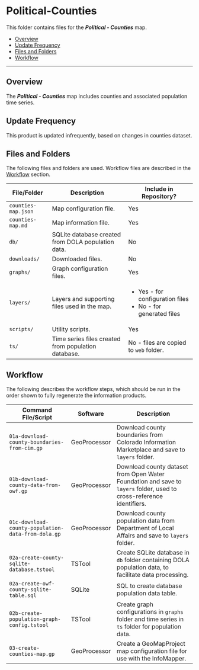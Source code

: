 # Political-Counties #

This folder contains files for the ***Political - Counties*** map.

* [Overview](#overview)
* [Update Frequency](#update-frequency)
* [Files and Folders](#files-and-folders)
* [Workflow](#workflow)

-----------------------------

## Overview ##

The ***Political - Counties*** map includes counties and associated population time series.

## Update Frequency ##

This product is updated infrequently, based on changes in counties dataset.

## Files and Folders ##

The following files and folders are used.  Workflow files are described in the [Workflow](#workflow) section.

| **File/Folder** | **Description** | **Include in Repository?** |
| -- | -- | -- |
| `counties-map.json` | Map configuration file. | Yes |
| `counties-map.md` | Map information file. | Yes |
| `db/` | SQLite database created from DOLA population data. | No |
| `downloads/` | Downloaded files. | No |
| `graphs/` | Graph configuration files. | Yes |
| `layers/` | Layers and supporting files used in the map. | <ul><li>Yes - for configuration files</li><li>No - for generated files</li></ul> |
| `scripts/` | Utility scripts. | Yes |
| `ts/` | Time series files created from population database. | No - files are copied to `web` folder. |

## Workflow ##

The following describes the workflow steps, which should be run in the order shown to fully regenerate the information products.

| **Command File/Script** | **Software** | **Description** |
| -- | -- | -- |
| `01a-download-county-boundaries-from-cim.gp` | GeoProcessor | Download county boundaries from Colorado Information Marketplace and save to `layers` folder. |
| `01b-download-county-data-from-owf.gp` | GeoProcessor | Download county dataset from Open Water Foundation and save to `layers` folder, used to cross-reference identifiers. |
| `01c-download-county-population-data-from-dola.gp` | GeoProcessor | Download county population data from Department of Local Affairs and save to `layers` folder. |
| `02a-create-county-sqlite-database.tstool` | TSTool | Create SQLite database in `db` folder containing DOLA population data, to facilitate data processing. |
| `02a-create-owf-county-sqlite-table.sql` | SQLite | SQL to create database population data table. |
| `02b-create-population-graph-config.tstool` | TSTool | Create graph configurations in `graphs` folder and time series in `ts` folder for population data. |
| `03-create-counties-map.gp` | GeoProcessor | Create a GeoMapProject map configuration file for use with the InfoMapper. |
